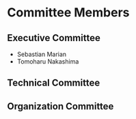 # Committee Members

## Executive Committee

- Sebastian Marian
- Tomoharu Nakashima

## Technical Committee


## Organization Committee


